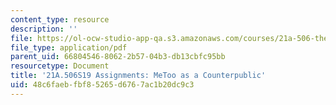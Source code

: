 ```yaml
---
content_type: resource
description: ''
file: https://ol-ocw-studio-app-qa.s3.amazonaws.com/courses/21a-506-the-anthropology-of-politics-persuasion-and-power-spring-2019/48c6faebfbf85265d6767ac1b20dc9c3_MIT21A_506S19_FinalPaperExample1.pdf
file_type: application/pdf
parent_uid: 66804546-8062-2b57-04b3-db13cbfc95bb
resourcetype: Document
title: '21A.506S19 Assignments: MeToo as a Counterpublic'
uid: 48c6faeb-fbf8-5265-d676-7ac1b20dc9c3
---
```

